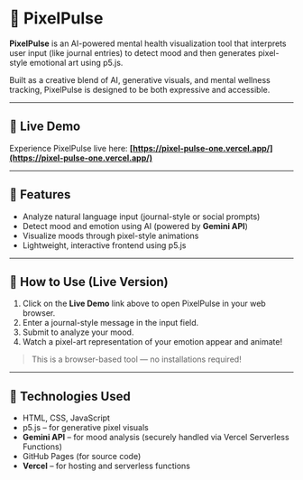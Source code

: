 # 🎨 PixelPulse

**PixelPulse** is an AI-powered mental health visualization tool that interprets user input (like journal entries) to detect mood and then generates pixel-style emotional art using p5.js.

Built as a creative blend of AI, generative visuals, and mental wellness tracking, PixelPulse is designed to be both expressive and accessible.

---

## 🚀 Live Demo

Experience PixelPulse live here: **[https://pixel-pulse-one.vercel.app/](https://pixel-pulse-one.vercel.app/)**

---

## 🔹 Features

- Analyze natural language input (journal-style or social prompts)
- Detect mood and emotion using AI (powered by **Gemini API**)
- Visualize moods through pixel-style animations
- Lightweight, interactive frontend using p5.js

---

## 🔹 How to Use (Live Version)

1.  Click on the **Live Demo** link above to open PixelPulse in your web browser.
2.  Enter a journal-style message in the input field.
3.  Submit to analyze your mood.
4.  Watch a pixel-art representation of your emotion appear and animate!

> This is a browser-based tool — no installations required!

---

## 🔹 Technologies Used

-   HTML, CSS, JavaScript
-   p5.js – for generative pixel visuals
-   **Gemini API** – for mood analysis (securely handled via Vercel Serverless Functions)
-   GitHub Pages (for source code)
-   **Vercel** – for hosting and serverless functions
